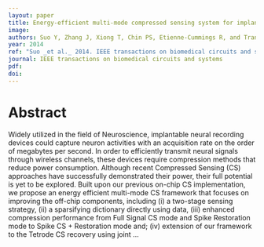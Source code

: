 ```yaml
---
layout: paper
title: Energy-efficient multi-mode compressed sensing system for implantable neural recordings
image:
authors: Suo Y, Zhang J, Xiong T, Chin PS, Etienne-Cummings R, and Tran TD.
year: 2014
ref: "Suo _et al._ 2014. IEEE transactions on biomedical circuits and systems vol. 8, no. 5: 0-0."
journal: IEEE transactions on biomedical circuits and systems
pdf: 
doi: 
---
```


# Abstract
Widely utilized in the field of Neuroscience, implantable neural recording devices could capture neuron activities with an acquisition rate on the order of megabytes per second. In order to efficiently transmit neural signals through wireless channels, these devices require compression methods that reduce power consumption. Although recent Compressed Sensing (CS) approaches have successfully demonstrated their power, their full potential is yet to be explored. Built upon our previous on-chip CS implementation, we propose an energy efficient multi-mode CS framework that focuses on improving the off-chip components, including (i) a two-stage sensing strategy, (ii) a sparsifying dictionary directly using data, (iii) enhanced compression performance from Full Signal CS mode and Spike Restoration mode to Spike CS + Restoration mode and; (iv) extension of our framework to the Tetrode CS recovery using joint …

